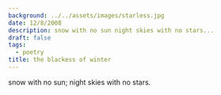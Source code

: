 ```yaml
---
background: ../../assets/images/starless.jpg
date: 12/8/2008
description: snow with no sun night skies with no stars...
draft: false
tags:
  - poetry
title: the blackess of winter
---
```


snow with no sun; night skies with no stars.
